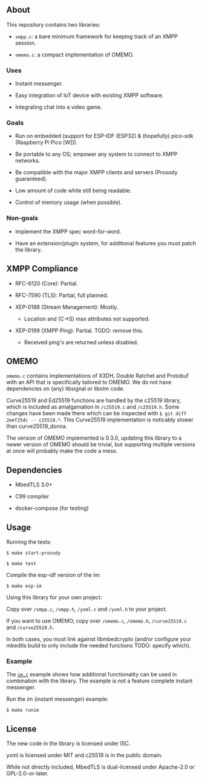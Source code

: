 ## About

This repository contains two libraries:

- `xmpp.c`: a bare minimum framework for keeping track of an XMPP
  session.

- `omemo.c`: a compact implementation of OMEMO.

### Uses

- Instant messenger.

- Easy integration of IoT device with existing XMPP software.

- Integrating chat into a video game.

### Goals

- Run on embedded (support for ESP-IDF (ESP32) & (hopefully) pico-sdk (Raspberry Pi
  Pico [W])).

- Be portable to any OS; empower any system to connect to XMPP networks.

- Be compatible with the major XMPP clients and servers (Prosody guaranteed).

- Low amount of code while still being readable.

- Control of memory usage (when possible).

### Non-goals

- Implement the XMPP spec word-for-word.

- Have an extension/plugin system, for additional features you must
  patch the library.

## XMPP Compliance

- RFC-6120 (Core): Partial.

- RFC-7590 (TLS): Partial, full planned.

- XEP-0198 (Stream Management): Mostly.

  * Location and (C-\>S) max attributes not supported.

- XEP-0199 (XMPP Ping): Partial. TODO: remove this.

  * Received ping's are returned unless disabled.

## OMEMO

 `omemo.c` contains implementations of X3DH, Double Ratchet and
 Protobuf with an API that is specifically tailored to OMEMO. We do not
 have dependencies on (any) libsignal or libolm code.

 Curve25519 and Ed25519 functions are handled by the c25519 library,
 which is included as amalgamation in `/c25519.c` and `/c25519.h`. Some
 changes have been made there which can be inspected with `$ git diff
 2eef25dc -- c25519.*`. This Curve25519 implementation is noticably
 slower than curve25519\_donna.

 The version of OMEMO implemented is 0.3.0, updating this library to a
 newer version of OMEMO should be trivial, but supporting multiple
 versions at once will probably make the code a mess.

## Dependencies

- MbedTLS 3.0+

- C99 compiler

- docker-compose (for testing)

## Usage

Running the tests:

 `$ make start-prosody`

 `$ make test`

Compile the esp-idf version of the im:

 `$ make esp-im`

Using this library for your own project:

 Copy over `/xmpp.c`, `/xmpp.h`, `/yxml.c` and `/yxml.h` to your
 project.

 If you want to use OMEMO, copy over `/omemo.c`, `/omemo.h`,
 `/curve25519.c` and `/curve25519.h`.

 In both cases, you must link against libmbedcrypto (and/or configure your
 mbedtls build to only include the needed functions TODO: specify
 which).

### Example

 The [`im.c`](./examples/im.c) example shows how additional
 functionality can be used in combination with the library. The example
 is not a feature complete instant messenger.

Run the im (instant messenger) example:

 `$ make runim`

## License

 The new code in the library is licensed under ISC.

 yxml is licensed under MIT and c25519 is in the public domain.

 While not directly included, MbedTLS is dual-licensed under Apache-2.0
 or GPL-2.0-or-later.
